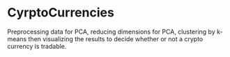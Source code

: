 # CyrptoCurrencies

Preprocessing data for PCA, reducing dimensions for PCA, clustering by k-means then visualizing the results to decide whether or not a crypto currency is tradable.
